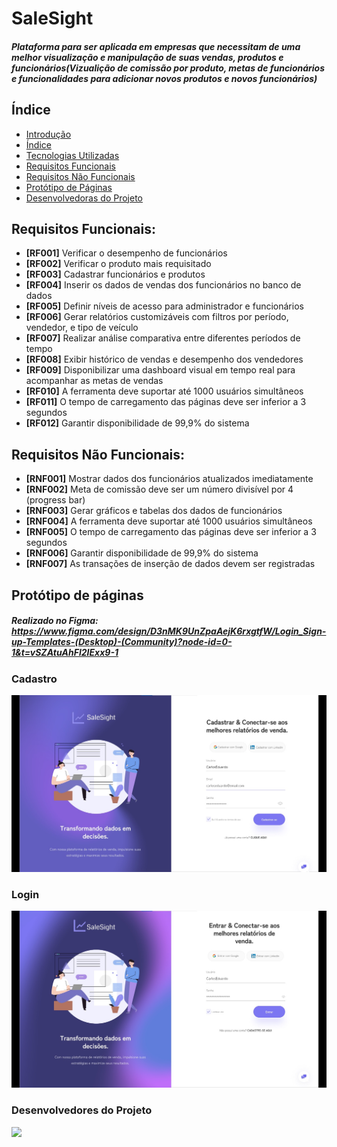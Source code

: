# SaleSight
##### Plataforma para ser aplicada em empresas que necessitam de uma melhor visualização e manipulação de suas vendas, produtos e funcionários(Vizualição de comissão por produto, metas de funcionários e funcionalidades para adicionar novos produtos e novos funcionários)

## Índice
* [Introdução](#SaleSight)
* [Índice](#Índice)
* [Tecnologias Utilizadas](#tecnologias-utilizadas)
* [Requisitos Funcionais](#requisitos-funcionais)
* [Requisitos Não Funcionais](#requisitos-não-funcionais)
* [Protótipo de Páginas](#protótipo-de-páginas)
* [Desenvolvedoras do Projeto](#pessoas-desenvolvedoras-do-projeto)

## Requisitos Funcionais:

  <ul>
    <li><strong>[RF001]</strong> Verificar o desempenho de funcionários</li>
    <li><strong>[RF002]</strong> Verificar o produto mais requisitado</li>
    <li><strong>[RF003]</strong> Cadastrar funcionários e produtos</li>
    <li><strong>[RF004]</strong> Inserir os dados de vendas dos funcionários no banco de dados</li>
    <li><strong>[RF005]</strong> Definir níveis de acesso para administrador e funcionários</li>
    <li><strong>[RF006]</strong> Gerar relatórios customizáveis com filtros por período, vendedor, e tipo de veículo</li>
    <li><strong>[RF007]</strong> Realizar análise comparativa entre diferentes períodos de tempo</li>
    <li><strong>[RF008]</strong> Exibir histórico de vendas e desempenho dos vendedores</li>
    <li><strong>[RF009]</strong> Disponibilizar uma dashboard visual em tempo real para acompanhar as metas de vendas</li>
    <li><strong>[RF010]</strong> A ferramenta deve suportar até 1000 usuários simultâneos</li>
    <li><strong>[RF011]</strong> O tempo de carregamento das páginas deve ser inferior a 3 segundos</li>
    <li><strong>[RF012]</strong> Garantir disponibilidade de 99,9% do sistema</li>
  </ul>
  
## Requisitos Não Funcionais:

<ul>
    <li><strong>[RNF001]</strong> Mostrar dados dos funcionários atualizados imediatamente</li>
    <li><strong>[RNF002]</strong> Meta de comissão deve ser um número divisível por 4 (progress bar)</li>
    <li><strong>[RNF003]</strong> Gerar gráficos e tabelas dos dados de funcionários</li>
    <li><strong>[RNF004]</strong> A ferramenta deve suportar até 1000 usuários simultâneos</li>
    <li><strong>[RNF005]</strong> O tempo de carregamento das páginas deve ser inferior a 3 segundos</li>
    <li><strong>[RNF006]</strong> Garantir disponibilidade de 99,9% do sistema</li>
    <li><strong>[RNF007]</strong> As transações de inserção de dados devem ser registradas</li>
</ul>

## Protótipo de páginas

##### Realizado no Figma: https://www.figma.com/design/D3nMK9UnZpaAejK6rxgtfW/Login_Sign-up-Templates-(Desktop)-(Community)?node-id=0-1&t=vSZAtuAhFl2IExx9-1
  
### Cadastro

<img src="imagens/Cadastrar.jpg" alt="imagemCadastrar" style="width:700px">

### Login
<img src="imagens/Entrar.jpg" alt="imagementrar" style="width:700px">
  
### Desenvolvedores do Projeto

<img  width=115 src="https://avatars.githubusercontent.com/u/162986888?s=400&u=e822d060bce33f697aa40efb2bf9a606088cafcf&v=4"></img>
<img  width=115 src=""></img>
<img  width=115 src=""></img>

